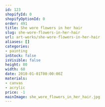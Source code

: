 ```yaml
---
id: 123
shopifyId: 0
shopifyOptionId: 0
order: 491
title: She wore flowers in her hair
slug: she-wore-flowers-in-her-hair
url: art-works/she-wore-flowers-in-her-hair
aliases: []
categories:
- painting
inStock: false
isVisible: false
height: 80
width: 60
date: 2010-01-01T00:00:00Z
materials:
- canvas
- acrylic
price: -1
mainImage: she_wore_flowers_in_her_hair.jpg
---
```

